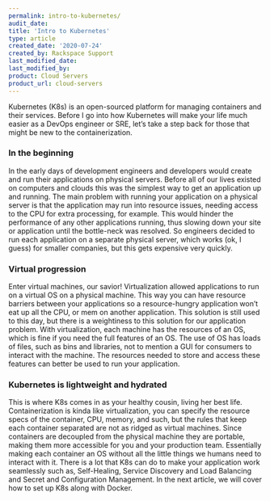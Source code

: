 ```yaml
---
permalink: intro-to-kubernetes/
audit_date:
title: 'Intro to Kubernetes'
type: article
created_date: '2020-07-24'
created_by: Rackspace Support
last_modified_date:
last_modified_by:
product: Cloud Servers
product_url: cloud-servers
---
```


Kubernetes (K8s) is an open-sourced platform for managing containers and their services. Before I go into how Kubernetes will make your life much easier as a DevOps engineer or SRE, let’s take a step back for those that might be new to the containerization.

### In the beginning

In the early days of development engineers and developers would create and run their applications on physical servers. Before all of our lives existed on computers and clouds this was the simplest way to get an application up and running. 
The main problem with running your application on a physical server is that the application may run into resource issues, needing access to the CPU for extra processing, for example. 
This would hinder the performance of any other applications running, thus slowing down your site or application until the bottle-neck was resolved. So engineers decided to run each application on a separate physical server, which works (ok, I guess) for smaller companies, but this gets expensive very quickly.  

### Virtual progression 

Enter virtual machines, our savior! Virtualization allowed applications to run on a virtual OS on a physical machine. This way you can have resource barriers between your applications so a resource-hungry application won’t eat up all the CPU, or mem on another application. 
This solution is still used to this day, but there is a weightiness to this solution for our application problem. With virtualization, each machine has the resources of an OS, which is fine if you need the full features of an OS. The use of OS has loads of files, such as bins and libraries, not to mention a GUI for consumers to interact with the machine. The resources needed to store and access these features can better be used to run your application.

### Kubernetes is lightweight and hydrated 

This is where K8s comes in as your healthy cousin, living her best life. Containerization is kinda like virtualization, you can specify the resource specs of the container, CPU, memory, and such, but the rules that keep each container separated are not as ridged as virtual machines. 
Since containers are decoupled from the physical machine they are portable, making them more accessible for you and your production team. Essentially making each container an OS without all the little things we humans need to interact with it. There is a lot that K8s can do to make your application work seamlessly such as, Self-Healing, Service Discovery and Load Balancing and Secret and Configuration Management. In the next article, we will cover how to set up K8s along with Docker. 
